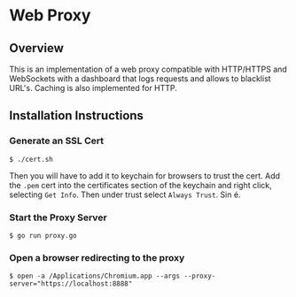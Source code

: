 # Web Proxy

## Overview

This is an implementation of a web proxy compatible with HTTP/HTTPS and WebSockets with a dashboard that 
logs requests and allows to blacklist URL's. Caching is also implemented for HTTP.

## Installation Instructions

### Generate an SSL Cert

```
$ ./cert.sh
```

Then you will have to add it to keychain for browsers to trust the cert. Add the `.pem` 
cert into the certificates section of the keychain and right click, selecting `Get Info`.
Then under trust select `Always Trust`. Sin é.

### Start the Proxy Server

```
$ go run proxy.go
```

### Open a browser redirecting to the proxy

```$ open -a /Applications/Chromium.app --args --proxy-server="https://localhost:8888"```
